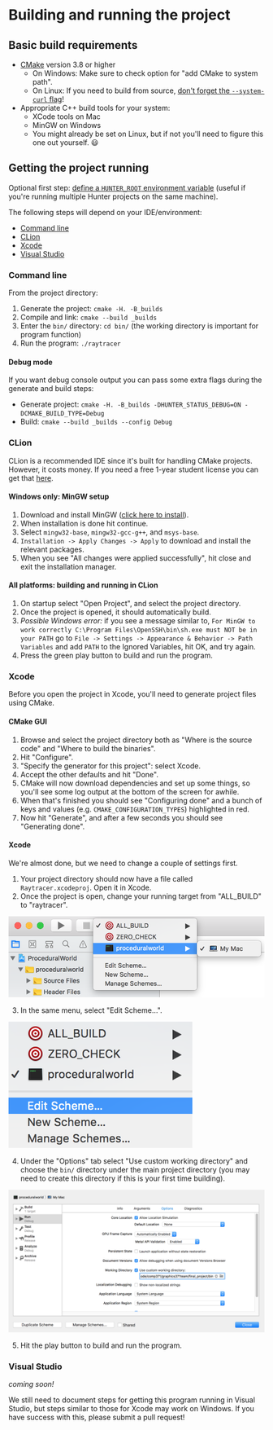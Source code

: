 # Building and running the project

## Basic build requirements

* [CMake](https://cmake.org) version 3.8 or higher
  * On Windows: Make sure to check option for "add CMake to system path".
  * On Linux: If you need to build from source, [don't forget the `--system-curl` flag](https://github.com/ruslo/hunter/issues/328#issuecomment-198672048)!
* Appropriate C++ build tools for your system:
  * XCode tools on Mac
  * MinGW on Windows
  * You might already be set on Linux, but if not you'll need to figure this one out yourself. 😃

## Getting the project running

Optional first step: [define a `HUNTER_ROOT` environment variable](../hunter_installs/README.md) (useful if you're running multiple Hunter projects on the same machine).

The following steps will depend on your IDE/environment:
* [Command line](#command-line)
* [CLion](#clion)
* [Xcode](#xcode)
* [Visual Studio](#visual-studio)

### Command line

From the project directory:

1. Generate the project: `cmake -H. -B_builds`
2. Compile and link: `cmake --build _builds`
3. Enter the `bin/` directory: `cd bin/` (the working directory is important for program function)
4. Run the program: `./raytracer`

#### Debug mode

If you want debug console output you can pass some extra flags during the generate and build steps:
* Generate project: `cmake -H. -B_builds -DHUNTER_STATUS_DEBUG=ON -DCMAKE_BUILD_TYPE=Debug`
* Build: `cmake --build _builds --config Debug`

### CLion

CLion is a recommended IDE since it's built for handling CMake projects. However, it costs money. If you need a free 1-year student license you can get that [here](https://www.jetbrains.com/shop/eform/students).

#### Windows only: MinGW setup

1. Download and install MinGW ([click here to install](http://www.mingw.org/download/installer?)).
2. When installation is done hit continue.
3. Select `mingw32-base`, `mingw32-gcc-g++`, and `msys-base`.
4. `Installation -> Apply Changes -> Apply` to download and install the relevant packages.
5. When you see "All changes were applied successfully", hit close and exit the installation manager.

#### All platforms: building and running in CLion

1. On startup select "Open Project", and select the project directory.
2. Once the project is opened, it should automatically build.
4. *Possible Windows error:* if you see a message similar to, `For MinGW to work correctly C:\Program Files\OpenSSH\bin\sh.exe must NOT be in your PATH` go to `File -> Settings -> Appearance & Behavior -> Path Variables` and add `PATH` to the Ignored Variables, hit OK, and try again.
5. Press the green play button to build and run the program.

### Xcode

Before you open the project in Xcode, you'll need to generate project files using CMake.

#### CMake GUI

1. Browse and select the project directory both as "Where is the source code" and "Where to build the binaries".
2. Hit "Configure".
3. "Specify the generator for this project": select Xcode.
4. Accept the other defaults and hit "Done".
5. CMake will now download dependencies and set up some things, so you'll see some log output at the bottom of the screen for awhile.
6. When that's finished you should see "Configuring done" and a bunch of keys and values (e.g. `CMAKE_CONFIGURATION_TYPES`) highlighted in red.
7. Now hit "Generate", and after a few seconds you should see "Generating done".

#### Xcode

We're almost done, but we need to change a couple of settings first.

1. Your project directory should now have a file called `Raytracer.xcodeproj`. Open it in Xcode.
2. Once the project is open, change your running target from "ALL_BUILD" to "raytracer".

![fdfd](img/set_target.png)

3. In the same menu, select "Edit Scheme...".

![fdfd](img/edit_scheme.png)

4. Under the "Options" tab select "Use custom working directory" and choose the `bin/` directory under the main project directory (you may need to create this directory if this is your first time building).

![dfdf](img/set_working_directory.png)

5. Hit the play button to build and run the program.

### Visual Studio

*coming soon!*

We still need to document steps for getting this program running in Visual Studio, but steps similar to those for Xcode may work on Windows. If you have success with this, please submit a pull request!
